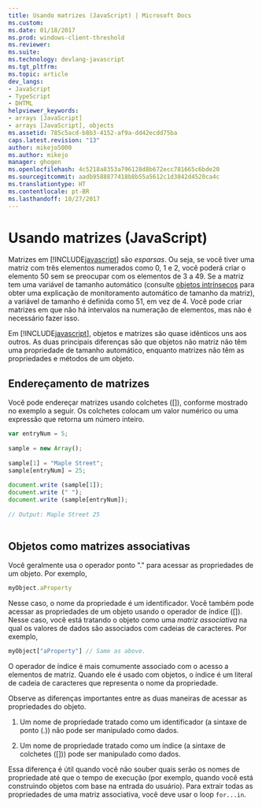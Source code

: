```yaml
---
title: Usando matrizes (JavaScript) | Microsoft Docs
ms.custom: 
ms.date: 01/18/2017
ms.prod: windows-client-threshold
ms.reviewer: 
ms.suite: 
ms.technology: devlang-javascript
ms.tgt_pltfrm: 
ms.topic: article
dev_langs:
- JavaScript
- TypeScript
- DHTML
helpviewer_keywords:
- arrays [JavaScript]
- arrays [JavaScript], objects
ms.assetid: 785c5acd-b8b3-4152-af9a-dd42ecdd75ba
caps.latest.revision: "13"
author: mikejo5000
ms.author: mikejo
manager: ghogen
ms.openlocfilehash: 4c5218a8353a796128d8b672ecc781665c6bde20
ms.sourcegitcommit: aadb9588877418b8b55a5612c1d3842d4520ca4c
ms.translationtype: HT
ms.contentlocale: pt-BR
ms.lasthandoff: 10/27/2017
---
```

# <a name="using-arrays-javascript"></a>Usando matrizes (JavaScript)
Matrizes em [!INCLUDE[javascript](../../javascript/includes/javascript-md.md)] são *esparsas*. Ou seja, se você tiver uma matriz com três elementos numerados como 0, 1 e 2, você poderá criar o elemento 50 sem se preocupar com os elementos de 3 a 49. Se a matriz tem uma variável de tamanho automático (consulte [objetos intrínsecos](../../javascript/intrinsic-objects-javascript.md) para obter uma explicação de monitoramento automático de tamanho da matriz), a variável de tamanho é definida como 51, em vez de 4. Você pode criar matrizes em que não há intervalos na numeração de elementos, mas não é necessário fazer isso.  
  
 Em [!INCLUDE[javascript](../../javascript/includes/javascript-md.md)], objetos e matrizes são quase idênticos uns aos outros. As duas principais diferenças são que objetos não matriz não têm uma propriedade de tamanho automático, enquanto matrizes não têm as propriedades e métodos de um objeto.  
  
## <a name="addressing-arrays"></a>Endereçamento de matrizes  
 Você pode endereçar matrizes usando colchetes ([]), conforme mostrado no exemplo a seguir. Os colchetes colocam um valor numérico ou uma expressão que retorna um número inteiro.  
  
```JavaScript  
var entryNum = 5;  
  
sample = new Array();  
  
sample[1] = "Maple Street";  
sample[entryNum] = 25;  
  
document.write (sample[1]);  
document.write (" ");  
document.write (sample[entryNum]);  
  
// Output: Maple Street 25  
  
```  
  
## <a name="objects-as-associative-arrays"></a>Objetos como matrizes associativas  
 Você geralmente usa o operador ponto "." para acessar as propriedades de um objeto. Por exemplo,  
  
```JavaScript  
myObject.aProperty  
```  
  
 Nesse caso, o nome da propriedade é um identificador. Você também pode acessar as propriedades de um objeto usando o operador de índice ([]). Nesse caso, você está tratando o objeto como uma *matriz associativa* na qual os valores de dados são associados com cadeias de caracteres. Por exemplo,  
  
```JavaScript  
myObject["aProperty"] // Same as above.  
```  
  
 O operador de índice é mais comumente associado com o acesso a elementos de matriz. Quando ele é usado com objetos, o índice é um literal de cadeia de caracteres que representa o nome da propriedade.  
  
 Observe as diferenças importantes entre as duas maneiras de acessar as propriedades do objeto.  
  
1.  Um nome de propriedade tratado como um identificador (a sintaxe de ponto (.)) não pode ser manipulado como dados.  
  
2.  Um nome de propriedade tratado como um índice (a sintaxe de colchetes ([])) pode ser manipulado como dados.  
  
 Essa diferença é útil quando você não souber quais serão os nomes de propriedade até que o tempo de execução (por exemplo, quando você está construindo objetos com base na entrada do usuário). Para extrair todas as propriedades de uma matriz associativa, você deve usar o loop `for...in`.